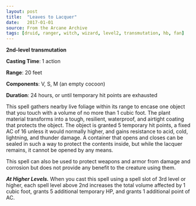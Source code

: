 ```yaml
---
layout: post
title:  "Leaves to Lacquer"
date:   2017-01-01
source: From the Arcane Archive
tags: [druid, ranger, witch, wizard, level2, transmutation, hb, fan]
---
```


**2nd-level transmutation**

**Casting Time**: 1 action

**Range**: 20 feet

**Components**: V, S, M (an empty cocoon)

**Duration**: 24 hours, or until temporary hit points are exhausted

This spell gathers nearby live foliage within its range to encase one object that you touch with a volume of no more than 1 cubic foot. The plant material transforms into a tough, resilient, waterproof, and airtight coating that protects the object. The object is granted 5 temporary hit points, a fixed AC of 16 unless it would normally higher, and gains resistance to acid, cold, lightning, and thunder damage. A container that opens and closes can be sealed in such a way to protect the contents inside, but while the lacquer remains, it cannot be opened by any means.

This spell can also be used to protect weapons and armor from damage and corrosion but does not provide any benefit to the creature using them.

***At Higher Levels.*** When you cast this spell using a spell slot of 3rd level or higher, each spell level above 2nd increases the total volume affected by 1 cubic foot, grants 5 additional temporary HP, and grants 1 additional point of AC.
